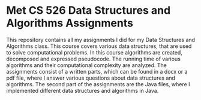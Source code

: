 # Met CS 526 Data Structures and Algorithms Assignments

This repository contains all my assignments I did for my Data Structures and Algorithms class. This course covers various data structures, that are used to solve computational problems. In this course algorithms are created, decomposed and expressed pseudocode. The running time of various algorithms and their computational complexity are analyzed.
The assignments consist of a written parts, which can be found in a docx or a pdf file, where I answer various questions about data structures and algorithms.
The second part of the assignments are the Java files, where I implemented different data structures and algorithms in Java.
